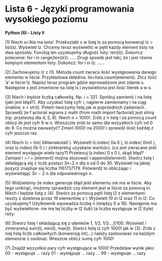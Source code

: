 # Lista 6 - Języki programowania wysokiego poziomu

**Python (6) - Listy II**

(1) Niech s=’Ala ma kota’. Przekształć s w listę ls za pomocą konwersji
lz = list(s). Wyświetl lz.
Chcemy teraz wyświetlić w pętli każdy element listy na dwa sposoby. Funckją len uzyskujemy długość listy: len(lz). Dokończ polecenie:
for i in range(len(lz)): .....
Drugi sposób jest taki, że i jest równe kolejnym elementom listy. Dokończ:
for i in lz: ......

(2) Zachowujemy lz z (1). Metoda count zwraca ilość występowania danego elementu w liście. Przykładowa składnia: ile=lista.count(element).
Zlicz ilość ’a’ w liście lz.
Napisz teraz program gdzie wprowadzone jest zdanie s. Następnie s jest
zmienione na listę ls i wyświetlona jest ilość literek a w s.

(3) Niech i będzie liczbą całkowitą. Np. i = 321. Spróbuj zamienić i na
listę (jaki jest błąd?). Aby uzyskać listę cyfr i, najpierw zamieniamy i na
ciąg znaków, s = str(i). Potem tworzymy listę jak w poprzednich zadaniach.
Sprawdź że f actorial wgrana z math (from math import factorial) jest silnią
(np. przetestuj dla 4, 5, 6).
Niech n = 1000!. Zrób z n listę i za pomocą count oblicz ile jest cyfr 9 w n.
Wreszczie zrób to samo dla wszystkich cyfr od 0 do 9. Co można zauważyć?
Zmień 1000! na 2000! i sprawdź ilość każdej z cyfr jeszcze raz.

(4) Niech lz = list(
0Alamakota0
). Wyświetl lz.index(
0a
0
), lz.index(
0m0
),
oraz lz.index(
0k
0
) i zinterpretuj uzyskane wartości. (co jest zwracane jeśli
element występuje wiele razy?)
Przetesuj lz.index(
0
s
0
), skąd błąd?
Zamiast l = l + [element] można stosować l.append(element).
Stwórz listę l składającą się z liczb postaci 3n−2
n dla n od 0 do 30. Wyświetl
na jakiej pozycji znajduje się liczba 1161737179. Potwierdź to obliczając i
wyświetlając 3n − 2
n dla odpowiedniego n.

(5) Widzieliśmy że index generuje błąd jeśli elementu nie ma w liście. Aby
tego uniknąć, możemy sprawdzić czy element jest w liście za pomocą in.
Niech l będzie listą z (4). Stwórz za pomocą pętli listę l2 z elementami:
reszty z dzielenia przez 19 elementów z l.
Wyświetl 10 in l2 oraz 11 in l2. Co uzyskujemy?
Użytkownik wpowadza liczbę n (między 0 a 18). Następnie ma być wyświetlone:
nie ma tej liczby w l2 (lub) ta liczba występuje w l2 (tyle) razy.

(6) Stwórz listę l składającą się z ułamków 1, 1/2, 1/3...,1/100. Wyświetl i
zinterpretuj sum(l), min(l), max(l).
Stwórz listę lz cyfr 1000! jak w (3). Zrób z niej listę liczb całkowitych (konwersję int(...) należy zastosować na każdym elemencie z osobna). Wreszcie
oblicz sumę cyfr 1000!

(7) Znajdź wszystkie pary cyfr występujące w 1000! Przedstaw wynik jako:
00 - występuje ... razy
01 - występuje ... razy
...
99 - występuje ... razy
